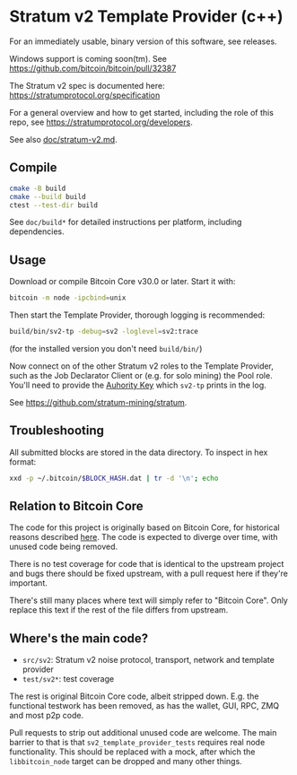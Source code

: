 Stratum v2 Template Provider (c++)
=====================================

For an immediately usable, binary version of this software, see
releases.

Windows support is coming soon(tm). See https://github.com/bitcoin/bitcoin/pull/32387

The Stratum v2 spec is documented here: https://stratumprotocol.org/specification

For a general overview and how to get started, including the role of this repo,
see https://stratumprotocol.org/developers.

See also [doc/stratum-v2.md](doc/stratum-v2.md).

Compile
------------------------

```sh
cmake -B build
cmake --build build
ctest --test-dir build
```

See `doc/build*` for detailed instructions per platform, including
dependencies.

Usage
------------------------
Download or compile Bitcoin Core v30.0 or later. Start it with:

 ```sh
 bitcoin -m node -ipcbind=unix
 ```

Then start the Template Provider, thorough logging is recommended:

```sh
build/bin/sv2-tp -debug=sv2 -loglevel=sv2:trace
```

(for the installed version you don't need `build/bin/`)

Now connect on of the other Stratum v2 roles to the Template Provider, such
as the Job Declarator Client or (e.g. for solo mining) the Pool role. You'll
need to provide the [Auhority Key]() which `sv2-tp` prints in the log.

See https://github.com/stratum-mining/stratum.

Troubleshooting
------------------------

All submitted blocks are stored in the data directory. To inspect in hex format:

```sh
xxd -p ~/.bitcoin/$BLOCK_HASH.dat | tr -d '\n'; echo
```


Relation to Bitcoin Core
------------------------

The code for this project is originally based on Bitcoin Core, for historical
reasons described [here](https://github.com/bitcoin/bitcoin/pull/31802). The
code is expected to diverge over time, with unused code being removed.

There is no test coverage for code that is identical to the upstream project
and bugs there should be fixed upstream, with a pull request here if they're
important.

There's still many places where text will simply refer to "Bitcoin Core". Only
replace this text if the rest of the file differs from upstream.

Where's the main code?
----------------------

- `src/sv2`: Stratum v2 noise protocol, transport, network and template provider
- `test/sv2*`: test coverage

The rest is original Bitcoin Core code, albeit stripped down. E.g. the functional
testwork has been removed, as has the wallet, GUI, RPC, ZMQ and most p2p code.

Pull requests to strip out additional unused code are welcome. The main barrier
to that is that `sv2_template_provider_tests` requires real node functionality.
This should be replaced with a mock, after which the `libbitcoin_node` target
can be dropped and many other things.
